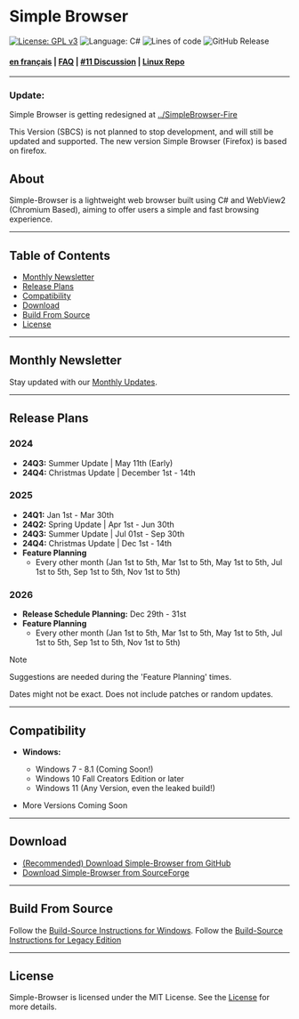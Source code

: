 # Simple Browser

[![License: GPL v3](https://img.shields.io/github/license/Daniel-McGuire-Corporation/Simple-Browser)](https://www.gnu.org/licenses/old-licenses/gpl-3.0)
![Language: C#](https://img.shields.io/badge/language-C%23-178600)
![Lines of code](https://img.shields.io/tokei/lines/github/Daniel-McGuire-Corporation/Simple-Browser)
![GitHub Release](https://img.shields.io/github/v/release/Daniel-McGuire-Corporation/Simple-Browser?include_prereleases&sort=semver)

#### [en français](https://github.com/Daniel-McGuire-Corporation/Simple-Browser/blob/main/docs/README-fr.md) | [FAQ](https://github.com/Daniel-McGuire-Corporation/Simple-Browser/blob/main/docs/FAQ.md) | [#11 Discussion](https://github.com/Daniel-McGuire-Corporation/Simple-Browser/discussions/11) | [Linux Repo](https://github.com/Daniel-McGuire-Corporation/SimpleBrowser-Linux)

____

### Update: 

Simple Browser is getting redesigned at [../SimpleBrowser-Fire](https://github.com/Daniel-McGuire-Corporation/SimpleBrowser-Fire)

This Version (SBCS) is not planned to stop development, and will still be updated and supported.
The new version Simple Browser (Firefox) is based on firefox.


## About

Simple-Browser is a lightweight web browser built using C# and WebView2 (Chromium Based), aiming to offer users a simple and fast browsing experience.

---

## Table of Contents
- [Monthly Newsletter](#monthly-newsletter)
- [Release Plans](#release-plans)
- [Compatibility](#compatibility)
- [Download](#download)
- [Build From Source](#build-from-source)
- [License](#license)

---

## Monthly Newsletter
Stay updated with our [Monthly Updates](https://github.com/Daniel-McGuire-Corporation/Simple-Browser/blob/main/docs/Monthly%20Updates.md).

---

## Release Plans
### 2024
- **24Q3:** Summer Update | May 11th (Early)
- **24Q4:** Christmas Update | December 1st - 14th

### 2025
- **24Q1:** Jan 1st - Mar 30th
- **24Q2:** Spring Update | Apr 1st - Jun 30th
- **24Q3:** Summer Update | Jul 01st - Sep 30th
- **24Q4:** Christmas Update | Dec 1st - 14th
-  **Feature Planning**
    - Every other month (Jan 1st to 5th, Mar 1st to 5th, May 1st to 5th, Jul 1st to 5th, Sep 1st to 5th, Nov 1st to 5th)
      
### 2026
- **Release Schedule Planning:** Dec 29th - 31st
-  **Feature Planning**
    - Every other month (Jan 1st to 5th, Mar 1st to 5th, May 1st to 5th, Jul 1st to 5th, Sep 1st to 5th, Nov 1st to 5th)

> [!NOTE]
> Suggestions are needed during the 'Feature Planning' times.
> 
> Dates might not be exact. Does not include patches or random updates.

---

## Compatibility
- **Windows:**
  - Windows 7 - 8.1 (Coming Soon!)
  - Windows 10 Fall Creators Edition or later
  - Windows 11 (Any Version, even the leaked build!)

- More Versions Coming Soon

---

## Download
- [(Recommended) Download Simple-Browser from GitHub](https://github.com/Daniel-McGuire-Corporation/Simple-Browser/releases/latest)
- [Download Simple-Browser from SourceForge](https://sourceforge.net/projects/simple-browser/files/latest/download)

---

## Build From Source
Follow the [Build-Source Instructions for Windows](https://github.com/Daniel-McGuire-Corporation/Simple-Browser/wiki/Windows-Build-Source-Instructions).
Follow the [Build-Source Instructions for Legacy Edition](https://github.com/Daniel-McGuire-Corporation/Simple-Browser/wiki/Win%E2%80%90Legacy-Build-Source-Instructions)

---

## License
Simple-Browser is licensed under the MIT License. See the [License](https://github.com/Daniel-McGuire-Corporation/Simple-Browser/blob/main/LICENSE) for more details.
